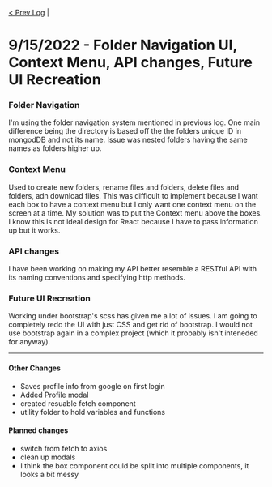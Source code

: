 [< Prev Log](9-02-2022.md) |  
# 9/15/2022 - Folder Navigation UI, Context Menu, API changes, Future UI Recreation

### Folder Navigation  
I'm using the folder navigation system mentioned in previous log. One main difference being the directory is based off the the folders unique ID in mongodDB and not its name. 
Issue was nested folders having the same names as folders higher up. 

### Context Menu  
Used to create new folders, rename files and folders, delete files and folders, adn download files. This was difficult to implement because I want each box to have a context menu but I only want one context menu on the screen at a time.
My solution was to put the Context menu above the boxes. I know this is not ideal design for React because I have to pass information up but it works. 

### API changes  
I have been working on making my API better resemble a RESTful API with its naming conventions and specifying http methods.  

### Future UI Recreation  
Working under bootstrap's scss has given me a lot of issues. I am going to completely redo the UI with just CSS and get rid of bootstrap. 
I  would not use bootstrap again in a complex project (which it probably isn't inteneded for anyway).

-----

#### Other Changes  
- Saves profile info from google on first login  
- Added Profile modal  
- created resuable fetch component  
- utility folder to hold variables and functions  


#### Planned changes  
- switch from fetch to axios  
- clean up modals  
- I think the box component could be split into multiple components, it looks a bit messy

